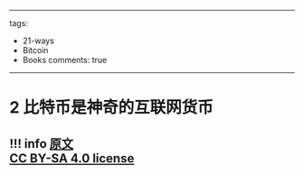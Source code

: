 
---
tags:
  - 21-ways
  - Bitcoin
  - Books
comments: true
---

# 2 比特币是神奇的互联网货币

!!! info 
    [原文](https://21-ways.com/)  
    [CC BY-SA 4.0 license](https://creativecommons.org/licenses/by-sa/4.0/)
---
